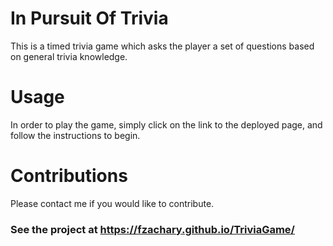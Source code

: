# In Pursuit Of Trivia

This is a timed trivia game which asks the player a set of questions based on general trivia knowledge. 

# Usage

 In order to play the game, simply click on the link to the deployed page, and follow the instructions to begin.
 
 # Contributions
 
 Please contact me if you would like to contribute.
 
 ### See the project at https://fzachary.github.io/TriviaGame/
